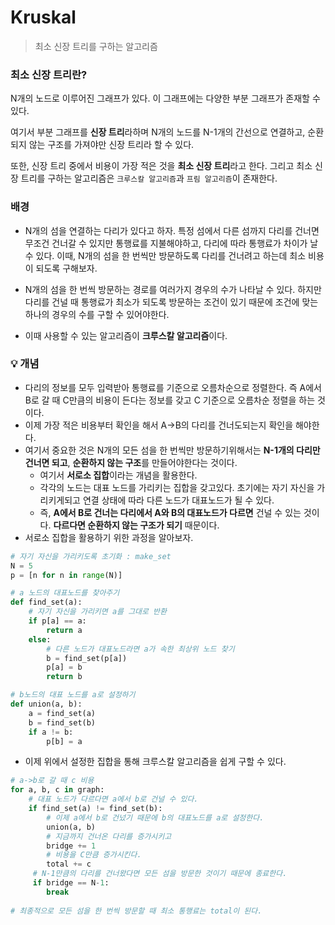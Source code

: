 # Kruskal

> 최소 신장 트리를 구하는 알고리즘



### 최소 신장 트리란?

N개의 노드로 이루어진 그래프가 있다. 이 그래프에는 다양한 부분 그래프가 존재할 수 있다. 

여기서 부분 그래프를 **신장 트리**라하며 N개의 노드를 N-1개의 간선으로 연결하고, 순환되지 않는 구조를 가져야만 신장 트리라 할 수 있다.

또한, 신장 트리 중에서 비용이 가장 적은 것을 **최소 신장 트리**라고 한다. 그리고 최소 신장 트리를 구하는 알고리즘은 `크루스칼 알고리즘`과 `프림 알고리즘`이 존재한다.



### 배경

- N개의 섬을 연결하는 다리가 있다고 하자. 특정 섬에서 다른 섬까지 다리를 건너면 무조건 건너갈 수 있지만 통행료를 지불해야하고, 다리에 따라 통행료가 차이가 날 수 있다. 이때, N개의 섬을 한 번씩만 방문하도록 다리를 건너려고 하는데 최소 비용이 되도록 구해보자.

- N개의 섬을 한 번씩 방문하는 경로를 여러가지 경우의 수가 나타날 수 있다. 하지만 다리를 건널 때 통행료가 최소가 되도록 방문하는 조건이 있기 때문에 조건에 맞는 하나의 경우의 수를 구할 수 있어야한다.
- 이때 사용할 수 있는 알고리즘이 **크루스칼 알고리즘**이다.



### :bulb: 개념

- 다리의 정보를 모두 입력받아 통행료를 기준으로 오름차순으로 정렬한다. 즉 A에서 B로 갈 때 C만큼의 비용이 든다는 정보를 갖고 C 기준으로 오름차순 정렬을 하는 것이다.
- 이제 가장 적은 비용부터 확인을 해서 A->B의 다리를 건너도되는지 확인을 해야한다.
- 여기서 중요한 것은 N개의 모든 섬을 한 번씩만 방문하기위해서는 **N-1개의 다리만 건너면 되고**, **순환하지 않는 구조**를 만들어야한다는 것이다.
  - 여기서 **서로소 집합**이라는 개념을 활용한다.
  - 각각의 노드는 대표 노드를 가리키는 집합을 갖고있다. 초기에는 자기 자신을 가리키게되고 연결 상태에 따라 다른 노드가 대표노드가 될 수 있다. 
  - 즉, **A에서 B로 건너는 다리에서 A와 B의 대표노드가 다르면** 건널 수 있는 것이다. **다르다면 순환하지 않는 구조가 되기** 때문이다.
- 서로소 집합을 활용하기 위한 과정을 알아보자.

```python
# 자기 자신을 가리키도록 초기화 : make_set
N = 5
p = [n for n in range(N)]
```

```python
# a 노드의 대표노드를 찾아주기
def find_set(a):
    # 자기 자신을 가리키면 a를 그대로 반환
    if p[a] == a:
        return a
    else:
        # 다른 노드가 대표노드라면 a가 속한 최상위 노드 찾기
        b = find_set(p[a])
        p[a] = b
        return b
```

```python
# b노드의 대표 노드를 a로 설정하기
def union(a, b):
    a = find_set(a)
    b = find_set(b)
    if a != b:
        p[b] = a
```

- 이제 위에서 설정한 집합을 통해 크루스칼 알고리즘을 쉽게 구할 수 있다.

```python
# a->b로 갈 때 c 비용
for a, b, c in graph:
    # 대표 노드가 다르다면 a에서 b로 건널 수 있다.
    if find_set(a) != find_set(b):
        # 이제 a에서 b로 건넜기 때문에 b의 대표노드를 a로 설정한다.
        union(a, b)
        # 지금까지 건너온 다리를 증가시키고
        bridge += 1
        # 비용을 C만큼 증가시킨다.
        total += c
     # N-1만큼의 다리를 건너왔다면 모든 섬을 방문한 것이기 때문에 종료한다.   
     if bridge == N-1:
        break
        
# 최종적으로 모든 섬을 한 번씩 방문할 때 최소 통행료는 total이 된다.
```

